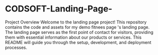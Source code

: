 # CODSOFT-Landing-Page-
Project Overview
Welcome to the landing page project! This repository contains the code and assets for my demo fitnees page 's landing page. The landing page serves as the first point of contact for visitors, providing them with essential information about our products or services. This README will guide you through the setup, development, and deployment processes.
